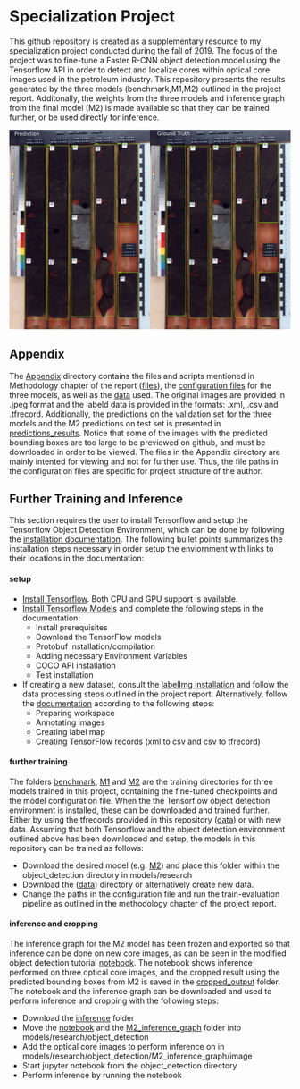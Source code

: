 # Specialization Project
This github repository is created as a supplementary resource to my specialization project conducted during the fall of 2019. The focus of the project was to fine-tune a Faster R-CNN object detection model using the Tensorflow API in order to detect and localize cores within optical core images used in the petroleum industry. This repository presents the results generated by the three models (benchmark,M1,M2) outlined in the project report. Additonally, the weights from the three models and inference graph from the final model (M2) is made available so that they can be trained further, or be used directly for inference. 


![Alt Text](https://github.com/Adelved/specialization-project/blob/master/logo.jpg)

## Appendix
The [Appendix](Appendix) directory contains the files and scripts mentioned in Methodology chapter of the report ([files](Appendix/scripts)), the [configuration files](Appendix/configuration_files) for the three models, as well as the [data](Appendix/data) used. The original images are provided in .jpeg format and the labeld data is provided in the formats: .xml, .csv and .tfrecord. Additionally, the predictions on the validation set for the three models and the M2 predictions on test set is presented in [predictions_results](Appendix/predictions_results). Notice that some of the images with the predicted bounding boxes are too large to be previewed on github, and must be downloaded in order to be viewed.
The files in the Appendix directory are mainly intented for viewing and not for further use. Thus, the file paths in the configuration files are specific for project structure of the author. 
## Further Training and Inference
This section requires the user to install Tensorflow and setup the Tensorflow Object Detection Environment, which can be done by following the [installation documentation](https://tensorflow-object-detection-api-tutorial.readthedocs.io/en/latest/index.html). The following bullet points summarizes the installation steps necessary in order setup the enviornment with links to their locations in the documentation:

#### setup
* [Install Tensorflow](https://tensorflow-object-detection-api-tutorial.readthedocs.io/en/latest/install.html#tensorflow-installation). Both CPU and GPU support is available.
* [Install Tensorflow Models](https://tensorflow-object-detection-api-tutorial.readthedocs.io/en/latest/install.html#tensorflow-models-installation) and complete the following steps in the documentation:
  * Install prerequisites
  * Download the TensorFlow models
  * Protobuf installation/compilation
  * Adding necessary Environment Variables
  * COCO API installation
  * Test installation
* If creating a new dataset, consult the [labelImg installation](https://tensorflow-object-detection-api-tutorial.readthedocs.io/en/latest/install.html#labelimg-installation) and follow the data processing steps outlined in the project report. Alternatively, follow the [documentation](https://tensorflow-object-detection-api-tutorial.readthedocs.io/en/latest/training.html) according to the following steps:
  * Preparing workspace
  * Annotating images
  * Creating label map
  * Creating TensorFlow records (xml to csv and csv to tfrecord)

#### further training
The folders [benchmark](benchmark), [M1](M1) and [M2](M2) are the training directories for three models trained in this project, containing the fine-tuned checkpoints and the model configuration file. When the the Tensorflow object detection environment is installed, these can be downloaded and trained further. Either by using the tfrecords provided in this repository ([data](data)) or with new data. 
Assuming that both Tensorflow and the object detection environment outlined above has been downloaded and setup, the models in this repository can be trained as follows:

  * Download the desired model (e.g. [M2](M2)) and place this folder within the object_detection directory in models/research
  * Download the ([data](data)) directory or alternatively create new data. 
  * Change the paths in the configuration file and run the train-evaluation pipeline as outlined in the methodology chapter of the project report.
  
#### inference and cropping
The inference graph for the M2 model has been frozen and exported so that inference can be done on new core images, as can be seen in the modified object detection tutorial [notebook](inference/object_detection_tutorial_modified.ipynb). The notebook shows inference performed on three optical core images, and the cropped result using the predicted bounding boxes from M2 is saved in the [cropped_output](inference/M2_inference_graph/cropped_output) folder. The notebook and the inference graph can be downloaded and used to perform inference and cropping with the following steps:

  * Download the [inference](inference) folder
  * Move the [notebook](inference/object_detection_tutorial_modified.ipynb) and the [M2_inference_graph](inference/M2_inference_graph) folder into models/research/object_detection
  * Add the optical core images to perform inference on in models/research/object_detection/M2_inference_graph/image
  * Start jupyter notebook from the object_detection directory
  * Perform inference by running the notebook


  

  
